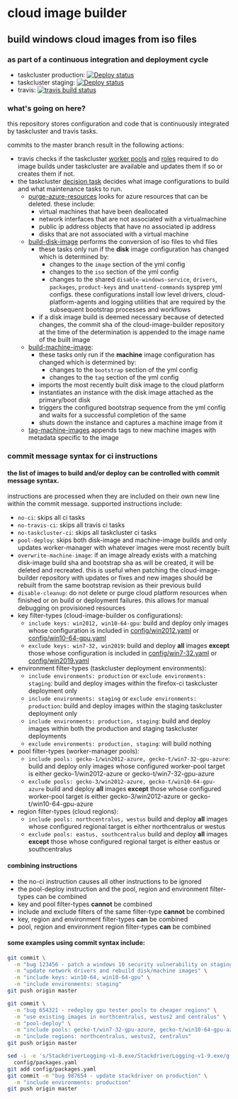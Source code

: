 # cloud image builder
## build windows cloud images from iso files
### as part of a continuous integration and deployment cycle

- taskcluster production: [![Deploy status](https://firefox-ci-tc.services.mozilla.com/api/github/v1/repository/mozilla-platform-ops/cloud-image-builder/master/badge.svg)](https://firefox-ci-tc.services.mozilla.com/api/github/v1/repository/mozilla-platform-ops/cloud-image-builder/master/latest)
- taskcluster staging: [![Deploy status](https://stage.taskcluster.nonprod.cloudops.mozgcp.net/api/github/v1/repository/mozilla-platform-ops/cloud-image-builder/master/badge.svg)](https://stage.taskcluster.nonprod.cloudops.mozgcp.net/api/github/v1/repository/mozilla-platform-ops/cloud-image-builder/master/latest)
- travis: [![travis build status](https://travis-ci.org/mozilla-platform-ops/cloud-image-builder.svg?branch=master)](https://travis-ci.org/mozilla-platform-ops/cloud-image-builder)

### what's going on here?
this repository stores configuration and code that is continuously integrated by taskcluster and travis tasks.

commits to the master branch result in the following actions:
- travis checks if the taskcluster [worker pools](https://github.com/mozilla-platform-ops/cloud-image-builder/tree/master/ci/config/worker-pool/relops) and [roles](https://github.com/mozilla-platform-ops/cloud-image-builder/tree/master/ci/config/role) required to do image builds under taskcluster are available and updates them if so or creates them if not.
- the taskcluster [decision task](https://github.com/mozilla-platform-ops/cloud-image-builder/blob/master/ci/create-image-build-tasks.py) decides what image configurations to build and what maintenance tasks to run.
  - [purge-azure-resources](https://github.com/mozilla-platform-ops/cloud-image-builder/blob/master/ci/purge-azure-resources.py) looks for azure resources that can be deleted. these include:
    - virtual machines that have been deallocated
    - network interfaces that are not associated with a virtualmachine
    - public ip address objects that have no associated ip address
    - disks that are not associated with a virtual machine
  - [build-disk-image](https://github.com/mozilla-platform-ops/cloud-image-builder/blob/master/build-disk-image.ps1) performs the conversion of iso files to vhd files
    - these tasks only run if the **disk** image configuration has changed which is determined by:
      - changes to the `image` section of the yml config
      - changes to the `iso` section of the yml config
      - changes to the shared `disable-windows-service`, `drivers`, `packages`, `product-keys` and `unattend-commands` sysprep yml configs. these configurations install low level drivers, cloud-platform-agents and logging utilities that are required by the subsequent bootstrap processes and workflows
    - if a disk image build is deemed necessary because of detected changes, the commit sha of the cloud-image-builder repository at the time of the determination is appended to the image name of the built image
  - [build-machine-image](https://github.com/mozilla-platform-ops/cloud-image-builder/blob/master/build-machine-image.ps1):
    - these tasks only run if the **machine** image configuration has changed which is determined by:
      - changes to the `bootstrap` section of the yml config
      - changes to the `tag` section of the yml config
    - imports the most recently built disk image to the cloud platform
    - instantiates an instance with the disk image attached as the primary/boot disk
    - triggers the configured bootstrap sequence from the yml config and waits for a successful completion of the same
    - shuts down the instance and captures a machine image from it
  - [tag-machine-images](https://github.com/mozilla-platform-ops/cloud-image-builder/blob/master/ci/tag-machine-images.ps1) appends tags to new machine images with metadata specific to the image

### commit message syntax for ci instructions

#### the list of images to build and/or deploy can be controlled with commit message syntax.

instructions are processed when they are included on their own new line within the commit message. supported instructions include:
- `no-ci`: skips all ci tasks
- `no-travis-ci`: skips all travis ci tasks
- `no-taskcluster-ci`: skips all taskcluster ci tasks
- `pool-deploy`: skips both disk-image and machine-image builds and only updates worker-manager with whatever images were most recently built
- `overwrite-machine-image`: if an image already exists with a matching disk-image build sha and bootstrap sha as will be created, it will be deleted and recreated. this is useful when patching the cloud-image-builder repository with updates or fixes and new images should be rebuilt from the same bootstrap revision as their previous build
- `disable-cleanup`: do not delete or purge cloud platform resources when finished or on build or deployment failures. this allows for manual debugging on provisioned resources
- key filter-types (cloud-image-builder os configurations):
  - `include keys: win2012, win10-64-gpu`: build and deploy only images whose configuration is included in [config/win2012.yaml](https://github.com/mozilla-platform-ops/cloud-image-builder/blob/master/config/win2012.yaml) or [config/win10-64-gpu.yaml](https://github.com/mozilla-platform-ops/cloud-image-builder/blob/master/config/win10-64-gpu.yaml)
  - `exclude keys: win7-32, win2019`: build and deploy **all** images **except** those whose configuration is included in [config/win7-32.yaml](https://github.com/mozilla-platform-ops/cloud-image-builder/blob/master/config/win7-32.yaml) or [config/win2019.yaml](https://github.com/mozilla-platform-ops/cloud-image-builder/blob/master/config/win2019.yaml)
- environment filter-types (taskcluster deployment environments):
  - `include environments: production` or `exclude environments: staging`: build and deploy images within the firefox-ci taskcluster deployment only
  - `include environments: staging` or `exclude environments: production`: build and deploy images within the staging taskcluster deployment only
  - `include environments: production, staging`: build and deploy images within both the production and staging taskcluster deployments
  - `exclude environments: production, staging`: will build nothing
- pool filter-types (worker-manager pools):
  - `include pools: gecko-1/win2012-azure, gecko-t/win7-32-gpu-azure`: build and deploy only images whose configured worker-pool target is either gecko-1/win2012-azure or gecko-t/win7-32-gpu-azure
  - `exclude pools: gecko-3/win2012-azure, gecko-t/win10-64-gpu-azure` build and deploy **all** images **except** those whose configured worker-pool target is either gecko-3/win2012-azure or gecko-t/win10-64-gpu-azure
- region filter-types (cloud regions):
  - `include pools: northcentralus, westus` build and deploy **all** images whose configured regional target is either northcentralus or westus
  - `exclude pools: eastus, southcentralus` build and deploy **all** images **except** those whose configured regional target is either eastus or southcentralus

#### combining instructions

- the no-ci instruction causes all other instructions to be ignored
- the pool-deploy instruction and the pool, region and environment filter-types can be combined 
- key and pool filter-types **cannot** be combined
- include and exclude filters of the same filter-type **cannot** be combined
- key, region and environment filter-types **can** be combined
- pool, region and environment region filter-types **can** be combined

#### some examples using commit syntax include:

```bash
git commit \
  -m "bug 123456 - patch a windows 10 security vulnerability on staging" \
  -m "update network drivers and rebuild disk/machine images" \
  -m "include keys: win10-64, win10-64-gpu" \
  -m "include environments: staging"
git push origin master
```

```bash
git commit \
  -m "bug 654321 - redeploy gpu tester pools to cheaper regions" \
  -m "use existing images in northcentralus, westus2 and centralus" \
  -m "pool-deploy" \
  -m "include pools: gecko-t/win7-32-gpu-azure, gecko-t/win10-64-gpu-azure" \
  -m "include regions: northcentralus, westus2, centralus"
git push origin master
```

```bash
sed -i -e 's/StackdriverLogging-v1-8.exe/StackdriverLogging-v1-9.exe/g' \
  config/packages.yaml
git add config/packages.yaml
git commit -m "bug 987654 - update stackdriver on production" \
  -m "include environments: production"
git push origin master
```